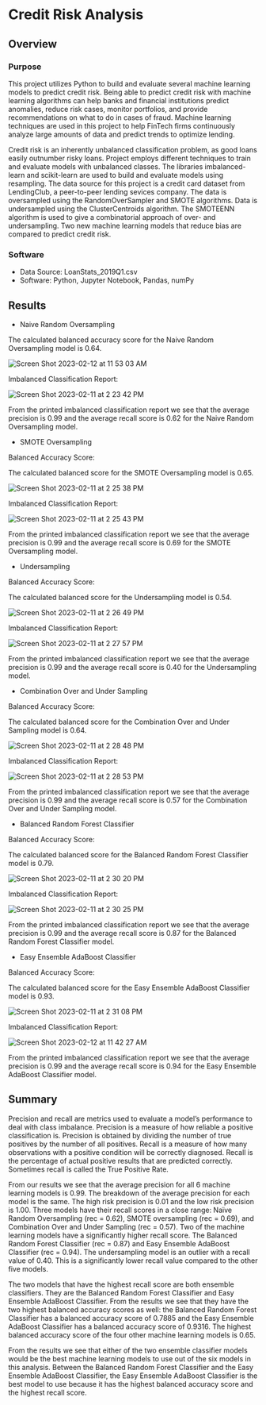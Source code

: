# Credit Risk Analysis

## Overview

### Purpose

This project utilizes Python to build and evaluate several machine learning models to predict credit risk.  Being able to predict credit risk with machine learning algorithms can help banks and financial institutions predict anomalies, reduce risk cases, monitor portfolios, and provide recommendations on what to do in cases of fraud. Machine learning techniques are used in this project to help FinTech firms continuously analyze large amounts of data and predict trends to optimize lending. 

Credit risk is an inherently unbalanced classification problem, as good loans easily outnumber risky loans. Project employs different techniques to train and evaluate models with unbalanced classes. The libraries imbalanced-learn and scikit-learn are used to build and evaluate models using resampling. The data source for this project is a credit card dataset from LendingClub, a peer-to-peer lending sevices company. The data is oversampled using the RandomOverSampler and SMOTE algorithms. Data is undersampled using the ClusterCentroids algorithm. The SMOTEENN algorithm is used to give a combinatorial approach of over- and undersampling. Two new machine learning models that reduce bias are compared to predict credit risk. 



### Software
* Data Source: LoanStats_2019Q1.csv
* Software: Python, Jupyter Notebook, Pandas, numPy

## Results

* Naive Random Oversampling

The calculated balanced accuracy score for the Naive Random Oversampling model is 0.64.

![Screen Shot 2023-02-12 at 11 53 03 AM](https://user-images.githubusercontent.com/111299372/218324976-c13d9678-157c-441d-ad31-7ff9499550ce.png)

Imbalanced Classification Report:

![Screen Shot 2023-02-11 at 2 23 42 PM](https://user-images.githubusercontent.com/111299372/218277285-48f0bc37-c6aa-47bf-89a6-adfad3cfe54e.png)

From the printed imbalanced classification report we see that the average precision is 0.99 and the average recall score is 0.62 for the Naive Random Oversampling model.

* SMOTE Oversampling

Balanced Accuracy Score:

The calculated balanced score for the SMOTE Oversampling model is 0.65.

![Screen Shot 2023-02-11 at 2 25 38 PM](https://user-images.githubusercontent.com/111299372/218277361-93aac58e-9bef-4888-847b-b3b978f284fc.png)

Imbalanced Classification Report:

![Screen Shot 2023-02-11 at 2 25 43 PM](https://user-images.githubusercontent.com/111299372/218277379-3543464e-7bc7-49fe-a1b8-b427f3d4100d.png)

From the printed imbalanced classification report we see that the average precision is 0.99 and the average recall score is 0.69 for the SMOTE Oversampling model. 

* Undersampling

Balanced Accuracy Score:

The calculated balanced score for the Undersampling model is 0.54.


![Screen Shot 2023-02-11 at 2 26 49 PM](https://user-images.githubusercontent.com/111299372/218277446-c1e2c083-7212-4f33-87ee-d4403c109c92.png)

Imbalanced Classification Report:

![Screen Shot 2023-02-11 at 2 27 57 PM](https://user-images.githubusercontent.com/111299372/218277458-62d3b0c3-a325-4417-9b16-f5760a9a181d.png)

From the printed imbalanced classification report we see that the average precision is 0.99 and the average recall score is 0.40 for the Undersampling model.



* Combination Over and Under Sampling

Balanced Accuracy Score:

The calculated balanced score for the Combination Over and Under Sampling model is 0.64.

![Screen Shot 2023-02-11 at 2 28 48 PM](https://user-images.githubusercontent.com/111299372/218277501-0c2cb9df-33bd-4170-8c73-1619d81435f6.png)

Imbalanced Classification Report:

![Screen Shot 2023-02-11 at 2 28 53 PM](https://user-images.githubusercontent.com/111299372/218277507-52b218fc-b41a-494b-a7c8-a2cbaf08954f.png)

From the printed imbalanced classification report we see that the average precision is 0.99 and the average recall score is 0.57 for the Combination Over and Under Sampling model.



* Balanced Random Forest Classifier

Balanced Accuracy Score:

The calculated balanced score for the Balanced Random Forest Classifier model is 0.79.

![Screen Shot 2023-02-11 at 2 30 20 PM](https://user-images.githubusercontent.com/111299372/218277554-9177bcfb-32d2-4878-9dd9-0e2de287abb6.png)

Imbalanced Classification Report:

![Screen Shot 2023-02-11 at 2 30 25 PM](https://user-images.githubusercontent.com/111299372/218277556-7b9c3c7c-2bd1-44b5-94f9-a3829fa80ec4.png)

From the printed imbalanced classification report we see that the average precision is 0.99 and the average recall score is 0.87 for the Balanced Random Forest Classifier model.



* Easy Ensemble AdaBoost Classifier

Balanced Accuracy Score:

The calculated balanced score for the Easy Ensemble AdaBoost Classifier model is 0.93.

![Screen Shot 2023-02-11 at 2 31 08 PM](https://user-images.githubusercontent.com/111299372/218277582-06821010-42f3-4bd0-b5d7-62db19ce6d8a.png)

Imbalanced Classification Report:

![Screen Shot 2023-02-12 at 11 42 27 AM](https://user-images.githubusercontent.com/111299372/218324426-24db39fd-f0a9-416d-8973-558a19abf8f0.png)

From the printed imbalanced classification report we see that the average precision is 0.99 and the average recall score is 0.94 for the Easy Ensemble AdaBoost Classifier model.


## Summary

Precision and recall are metrics used to evaluate a model’s performance to deal with class imbalance. Precision is a measure of how reliable a positive classification is. Precision is obtained by dividing the number of true positives by the number of all positives. Recall is a measure of how many observations with a positive condition will be correctly diagnosed. Recall is the percentage of actual positive results that are predicted correctly. Sometimes recall is called the True Positive Rate.

From our results we see that the average precision for all 6 machine learning models is 0.99. The breakdown of the average precision for each model is the same. The high risk precision is 0.01 and the low risk precision is 1.00. Three models have their recall scores in a close range: Naïve Random Oversampling (rec = 0.62), SMOTE oversampling (rec = 0.69), and Combination Over and Under Sampling (rec = 0.57). Two of the machine learning models have a significantly higher recall score. The Balanced Random Forest Classifier (rec = 0.87) and Easy Ensemble AdaBoost Classifier (rec = 0.94). The undersampling model is an outlier with a recall value of 0.40. This is a significantly lower recall value compared to the other five models.

The two models that have the highest recall score are both ensemble classifiers. They are the Balanced Random Forest Classifier and Easy Ensemble AdaBoost Classifier. From the results we see that they have the two highest balanced accuracy scores as well: the Balanced Random Forest Classifier has a balanced accuracy score of 0.7885 and the Easy Ensemble AdaBoost Classifier has a balanced accuracy score of 0.9316. The highest balanced accuracy score of the four other machine learning models is 0.65. 

From the results we see that either of the two ensemble classifier models would be the best machine learning models to use out of the six models in this analysis. Between the Balanced Random Forest Classifier and the Easy Ensemble AdaBoost Classifier, the Easy Ensemble AdaBoost Classifier is the best model to use because it has the highest balanced accuracy score and the highest recall score. 



